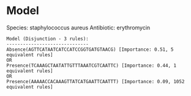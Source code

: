 
# Model

Species: staphylococcus aureus
Antibiotic: erythromycin

```
Model (Disjunction - 3 rules):
------------------------------
Absence(AGTTCATAATCATCCATCCGGTGATGTAACG) [Importance: 0.51, 5 equivalent rules]
OR
Presence(TCAAAGCTAATATTGTTTAAATCGTCAATTC) [Importance: 0.44, 1 equivalent rules]
OR
Presence(AAAAACCACAAAGTTATCATGAATTCAATTT) [Importance: 0.09, 1052 equivalent rules]

```

